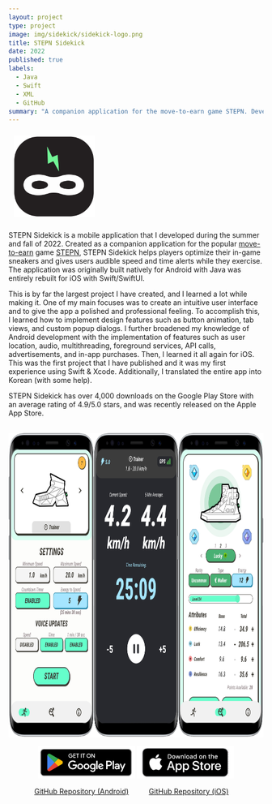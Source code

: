 ```yaml
---
layout: project
type: project
image: img/sidekick/sidekick-logo.png
title: STEPN Sidekick
date: 2022
published: true
labels:
  - Java
  - Swift
  - XML
  - GitHub
summary: "A companion application for the move-to-earn game STEPN. Developed natively for both Android and iOS."
---
```


<img width="160px" class="rounded float-end" vspace="10px" hspace="10px" src="../img/sidekick/curvy-logo.png" alt="STEPN Sidekick Logo">

STEPN Sidekick is a mobile application that I developed during the summer and fall of 2022. Created as a companion application for the popular <a href="https://time.com/6207679/move-to-earn-apps-crypto-fitness/" target="_blank">move-to-earn</a> game <a href="https://stepn.com" target="_blank">STEPN</a>, STEPN Sidekick helps players optimize their in-game sneakers and gives users audible speed and time alerts while they exercise. The application was originally built natively for Android with Java was entirely rebuilt for iOS with Swift/SwiftUI.

This is by far the largest project I have created, and I learned a lot while making it. One of my main focuses was to create an intuitive user interface and to give the app a polished and professional feeling. To accomplish this, I learned how to implement design features such as button animation, tab views, and custom popup dialogs. I further broadened my knowledge of Android development with the implementation of features such as user location, audio, multithreading, foreground services, API calls, advertisements, and in-app purchases. Then, I learned it all again for iOS. This was the first project that I have published and it was my first experience using Swift & Xcode. Additionally, I translated the entire app into Korean (with some help).

STEPN Sidekick has over 4,000 downloads on the Google Play Store with an average rating of 4.9/5.0 stars, and was recently released on the Apple App Store.
<br><br>

<p style="text-align:center;">
  <img height="600px" src="../img/sidekick/sidekick-screenshot.png" alt="STEPN Sidekick Screenshots">
</p>

<p style="text-align:center;">
  <a href="https://play.google.com/store/apps/details?id=stepn.sidekick.stepnsidekick" target="_blank">
    <img height="64px" src="../img/sidekick/google-play-badge.png" alt="Google Play Link" /></a>
  <a href="https://apps.apple.com/app/stepn-sidekick/id1643388378?platform=iphone" target="_blank">
    <img height="64px" src="../img/sidekick/app-store-badge.png" alt="App Store Link" /></a>
</p>

<p style="text-align:center;">
  <a href="https://github.com/robertgodfrey/STEPN-Sidekick" target="_blank">GitHub Repository (Android)</a>
  &emsp; &emsp;
  <a href="https://github.com/robertgodfrey/STEPN-Sidekick-iOS" target="_blank">GitHub Repository (iOS)</a> &emsp;
</p>
